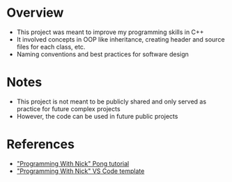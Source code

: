 # Overview
- This project was meant to improve my programming skills in C++
- It involved concepts in OOP like inheritance, creating header and source files for each class, etc.
- Naming conventions and best practices for software design

# Notes
- This project is not meant to be publicly shared and only served as practice for future complex projects
- However, the code can be used in future public projects

# References
- ["Programming With Nick" Pong tutorial](https://youtu.be/VLJlTaFvHo4?si=C_FO9tvcpkulfTlc) 
- ["Programming With Nick" VS Code template](https://github.com/educ8s/Raylib-CPP-Starter-Template-for-VSCODE-V2)
